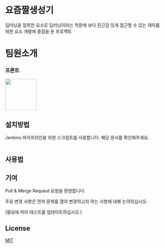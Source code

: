 # 요즘짤생성기

딥러닝을 접목한 요소로 딥러닝이라는 학문에 보다 친근감 있게 접근할 수 있는 재미를 위한 요소 개발에 중점을 둔 프로젝트 

# 팀원소개
### 프론트
<img src="./documents/팀원사진/강구원.jpgG"  width="100" height="100">

## 설치방법

Jenkins 파이프라인을 위한 스크립트를 사용합니다. 해당 문서를 확인해주세요.

```bash
```

## 사용법



## 기여
Pull & Merge Request 요청을 환영합니다. 

주요 변경 사항은 먼저 문제를 열어 변경하고자 하는 사항에 대해 논의하십시오.

(필요에 따라 테스트를 업데이트하십시오.)

## License
[MIT](https://choosealicense.com/licenses/mit/)